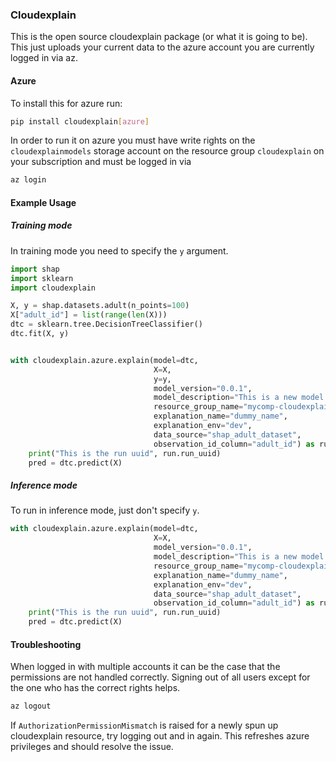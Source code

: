 ### Cloudexplain

This is the open source cloudexplain package (or what it is going to be). This just uploads your current data to the azure account you are currently logged in via az.

#### Azure
To install this for azure run:
```bash
pip install cloudexplain[azure]
```
In order to run it on azure you must have write rights on the `cloudexplainmodels` storage account on the resource group `cloudexplain` on your subscription and must be logged in via
```bash
az login
```

#### Example Usage
##### Training mode

In training mode you need to specify the `y` argument.

```python
import shap
import sklearn
import cloudexplain

X, y = shap.datasets.adult(n_points=100)
X["adult_id"] = list(range(len(X)))
dtc = sklearn.tree.DecisionTreeClassifier()
dtc.fit(X, y)


with cloudexplain.azure.explain(model=dtc,
                                X=X,
                                y=y,
                                model_version="0.0.1",
                                model_description="This is a new model.",
                                resource_group_name="mycomp-cloudexplain-tf",
                                explanation_name="dummy_name",
                                explanation_env="dev",
                                data_source="shap_adult_dataset",
                                observation_id_column="adult_id") as run:
    print("This is the run uuid", run.run_uuid)
    pred = dtc.predict(X)
```

##### Inference mode

To run in inference mode, just don't specify `y`.

```python
with cloudexplain.azure.explain(model=dtc,
                                X=X,
                                model_version="0.0.1",
                                model_description="This is a new model.",
                                resource_group_name="mycomp-cloudexplain-tf",
                                explanation_name="dummy_name",
                                explanation_env="dev",
                                data_source="shap_adult_dataset",
                                observation_id_column="adult_id") as run:
    print("This is the run uuid", run.run_uuid)
    pred = dtc.predict(X)
```

#### Troubleshooting
When logged in with multiple accounts it can be the case that the permissions are not handled correctly. Signing out of all users
except for the one who has the correct rights helps.
```bash
az logout
```

If `AuthorizationPermissionMismatch` is raised for a newly spun up cloudexplain resource, try logging out and in again. This refreshes azure privileges and should resolve the issue.
